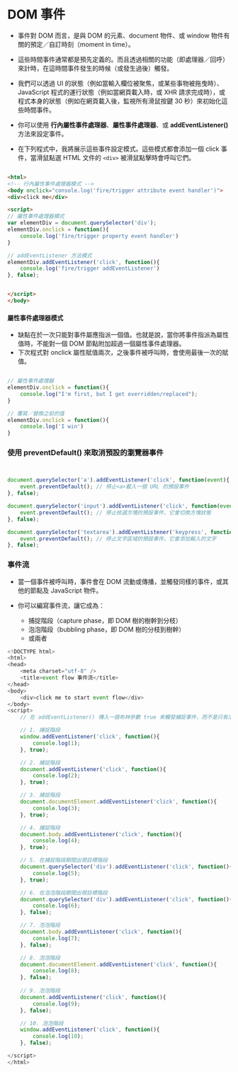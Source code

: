 # DOM 事件

- 事件對 DOM 而言，是與 DOM 的元素、document 物件、或 window 物件有關的預定／自訂時刻（moment in time）。

- 這些時間事件通常都是預先定義的。而且透過相關的功能（即處理器／回呼）來計時，在這時間事件發生的時候（或發生過後）觸發。

- 我們可以透過 UI 的狀態（例如當輸入欄位被聚焦，或某些事物被拖曳時）、JavaScript 程式的運行狀態（例如當網頁載入時，或 XHR 請求完成時），或程式本身的狀態（例如在網頁載入後，監視所有滑鼠按鍵 30 秒）來初始化這些時間事件。

- 你可以使用 __行內屬性事件處理器__、__屬性事件處理器__、或 __addEventListener()__ 方法來設定事件。

- 在下列程式中，我將展示這些事件設定模式。這些模式都會添加一個 click 事件，當滑鼠點選 HTML 文件的 `<div>` 被滑鼠點擊時會呼叫它們。

```html

<html>
<!-- 行內屬性事件處理器模式 -->
<body onclick="console.log('fire/trigger attribute event handler')">
<div>click me</div>

<script>
// 屬性事件處理器模式
var elementDiv = document.querySelector('div');
elementDiv.onclick = function(){
    console.log('fire/trigger property event handler')
}

// addEventListener 方法模式
elementDiv.addEventListener('click', function(){
    console.log('fire/trigger addEventListener')
}, false);


</script>
</body>

```

#### 屬性事件處理器模式
- 缺點在於一次只能對事件屬應指派一個值。也就是說，當你將事件指派為屬性值時，不能對一個 DOM 節點附加超過一個屬性事件處理器。
- 下次程式對 onclick 屬性賦值兩次，之後事件被呼叫時，會使用最後一次的賦值。

```javascript

// 屬性事件處理器
elementDiv.onclick = function(){
    console.log("I'm first, but I get overridden/replaced");
}

// 覆寫／替換之前的值
elementDiv.onclick = function(){
    console.log('I win')
}

```

### 使用 preventDefault() 來取消預設的瀏覽器事件

```javascript


document.querySelector('a').addEventListener('click', function(event){
    event.preventDefault(); // 停止<a>載入一個 URL 的預設事件
}, false);

document.querySelector('input').addEventListener('click', function(event){
    event.preventDefault(); // 停止核選方塊的預設事件，它會切換方塊狀態
}, false);

document.querySelector('textarea').addEventListener('keypress', function(event){
    event.preventDefault(); // 停止文字區域的預設事件，它會添加輸入的文字
}, false);


```

### 事件流

- 當一個事件被呼叫時，事件會在 DOM 流動或傳播，並觸發同樣的事件，或其他的節點及 JavaScript 物件。

- 你可以編寫事件流，讓它成為：
    - 捕捉階段（capture phase，即 DOM 樹的樹幹到分枝）
    - 泡泡階段（bubbling phase，即 DOM 樹的分枝到樹幹）
    - 或兩者



```javascript
<!DOCTYPE html>
<html>
<head>
    <meta charset="utf-8" />
    <title>event flow 事件流</title>
</head>
<body>
    <div>click me to start event flow</div>
</body>
<script>
    // 在 addEventListener() 傳入一個布林參數 true 來觸發捕捉事件，而不是只有泡泡事件。

    // 1. 捕捉階段
    window.addEventListener('click', function(){
        console.log(1);
    }, true);

    // 2. 捕捉階段
    document.addEventListener('click', function(){
        console.log(2);
    }, true);

    // 3. 捕捉階段
    document.documentElement.addEventListener('click', function(){
        console.log(3);
    }, true);

    // 4. 捕捉階段
    document.body.addEventListener('click', function(){
        console.log(4);
    }, true);

    // 5. 在捕捉階段期間出現目標階段
    document.querySelector('div').addEventListener('click', function(){
        console.log(5);
    }, true);

    // 6. 在泡泡階段期間出現目標階段
    document.querySelector('div').addEventListener('click', function(){
        console.log(6);
    }, false);

    // 7. 泡泡階段
    document.body.addEventListener('click', function(){
        console.log(7);
    }, false);

    // 8. 泡泡階段
    document.documentElement.addEventListener('click', function(){
        console.log(8);
    }, false);
    
    // 9. 泡泡階段
    document.addEventListener('click', function(){
        console.log(9);
    }, false);

    // 10. 泡泡階段
    window.addEventListener('click', function(){
        console.log(10);
    }, false);

</script>
</html>

```